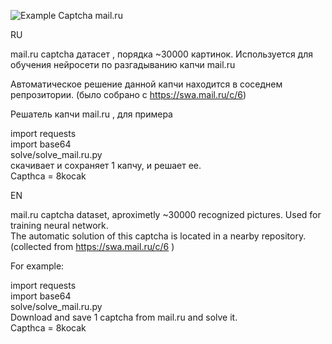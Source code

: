 ![Example Captcha mail.ru](https://swa.mail.ru/c/6)

RU  

mail.ru captcha датасет , порядка ~30000 картинок. Используется для обучения нейросети по разгадыванию капчи mail.ru  

Автоматическое решение данной капчи находится в соседнем репрозитории. (было собрано с https://swa.mail.ru/c/6)  


Решатель капчи mail.ru , для примера  

import requests  
import base64  
solve/solve_mail.ru.py  
скачивает и сохраняет 1 капчу, и решает ее.  
Capthca = 8kocak  




EN  

mail.ru captcha dataset, aproximetly ~30000 recognized pictures. Used for training neural network.  
The automatic solution of this captcha is located in a nearby repository. (collected from https://swa.mail.ru/c/6 )  


For example:  

import requests  
import base64  
solve/solve_mail.ru.py  
Download and save 1 captcha from mail.ru and solve it.  
Capthca = 8kocak